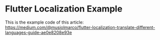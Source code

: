 # Flutter Localization Example

This is the example code of this article: https://medium.com/@musiolmarco/flutter-localization-translate-different-languages-guide-ae0e8208e93e
